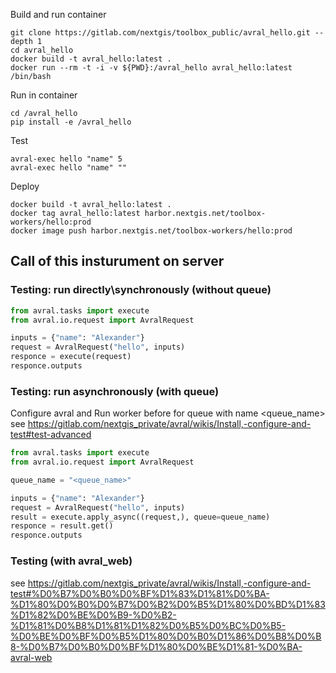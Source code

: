 Build and run container

```
git clone https://gitlab.com/nextgis/toolbox_public/avral_hello.git --depth 1
cd avral_hello
docker build -t avral_hello:latest .
docker run --rm -t -i -v ${PWD}:/avral_hello avral_hello:latest  /bin/bash
```

Run in container

```
cd /avral_hello
pip install -e /avral_hello
```

Test

```
avral-exec hello "name" 5
avral-exec hello "name" ""
```

Deploy

```
docker build -t avral_hello:latest .
docker tag avral_hello:latest harbor.nextgis.net/toolbox-workers/hello:prod
docker image push harbor.nextgis.net/toolbox-workers/hello:prod
```

## Call of this insturument on server ##

### Testing: run directly\synchronously (without queue)
```python
from avral.tasks import execute
from avral.io.request import AvralRequest

inputs = {"name": "Alexander"}
request = AvralRequest("hello", inputs)
responce = execute(request)
responce.outputs
```

### Testing: run asynchronously (with queue)
Configure avral and Run worker before for queue with name <queue_name> 
see https://gitlab.com/nextgis_private/avral/wikis/Install,-configure-and-test#test-advanced
```python
from avral.tasks import execute
from avral.io.request import AvralRequest

queue_name = "<queue_name>"

inputs = {"name": "Alexander"}
request = AvralRequest("hello", inputs)
result = execute.apply_async((request,), queue=queue_name)
responce = result.get()
responce.outputs
```

### Testing (with avral_web)
see https://gitlab.com/nextgis_private/avral/wikis/Install,-configure-and-test#%D0%B7%D0%B0%D0%BF%D1%83%D1%81%D0%BA-%D1%80%D0%B0%D0%B7%D0%B2%D0%B5%D1%80%D0%BD%D1%83%D1%82%D0%BE%D0%B9-%D0%B2-%D1%81%D0%B8%D1%81%D1%82%D0%B5%D0%BC%D0%B5-%D0%BE%D0%BF%D0%B5%D1%80%D0%B0%D1%86%D0%B8%D0%B8-%D0%B7%D0%B0%D0%BF%D1%80%D0%BE%D1%81-%D0%BA-avral-web
